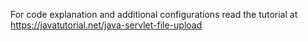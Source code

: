 For code explanation and additional configurations read the tutorial at https://javatutorial.net/java-servlet-file-upload
